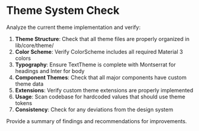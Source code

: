 # Theme System Check

Analyze the current theme implementation and verify:

1. **Theme Structure**: Check that all theme files are properly organized in lib/core/theme/
2. **Color Scheme**: Verify ColorScheme includes all required Material 3 colors
3. **Typography**: Ensure TextTheme is complete with Montserrat for headings and Inter for body
4. **Component Themes**: Check that all major components have custom theme data
5. **Extensions**: Verify custom theme extensions are properly implemented
6. **Usage**: Scan codebase for hardcoded values that should use theme tokens
7. **Consistency**: Check for any deviations from the design system

Provide a summary of findings and recommendations for improvements.